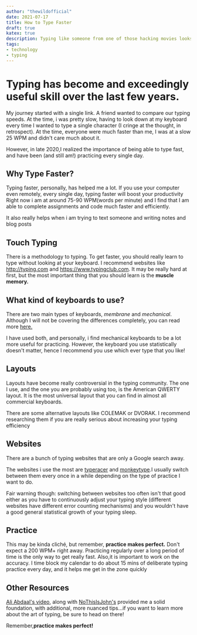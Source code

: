 ```yaml
---
author: "thewildofficial"
date: 2021-07-17
title: How to Type Faster
draft: true
katex: true
description: Typing like someone from one of those hacking movies looks really cool and impressive.In this blog post,i will teach you how to get from looking at your keyboard everytime you want to put a letter,to an absolute keyboardmonkey
tags:
- technology
- typing
---
```

# Typing has become and exceedingly useful skill over the last few years.
My journey started with a single link. A friend wanted to compare our typing speeds. At the time, i was pretty slow, having to look down at my keyboard every time I wanted to type a single character (I cringe at the thought, in retrospect).
At the time, everyone were much faster than me, I was at a slow 25 WPM and didn't care much about it.

However, in late 2020,I realized the importance of being able to type fast, and have been (and still am!) practicing every single day.

## Why Type Faster?
Typing faster, personally, has helped me a lot.
If you use your computer even remotely, every single day, typing faster will boost your productivity
Right now i am at around 75-90 WPM(words per minute) and I find that I am able to complete assignments and code much faster and efficiently.

It also really helps when i am trying to text someone and writing notes and blog posts

## Touch Typing
There is a methodology to typing. To get faster, you should really learn to type without looking at your keyboard.
I recommend websites like http://typing.com and https://www.typingclub.com.
It may be really hard at first, but the most important thing that you should learn is the **muscle memory.**

## What kind of keyboards to use?
There are two main types of keyboards, *membrane* and *mechanical*. Although I will not be covering the differences completely, you can read more [here.](https://www.geeksforgeeks.org/difference-between-membrane-keyboard-and-mechanical-keyboard/)

I have used both, and personally, i find mechanical keyboards to be a lot more useful for practicing.
However, the keyboard you use statistically doesn't matter, hence I recommend you use which ever type that you like!

## Layouts
Layouts have become really controversial in the typing community. The one I use, and the one you are probably using too, is the American QWERTY layout. It is the most universal layout that you can find in almost all commercial keyboards.

There are some alternative layouts like COLEMAK or DVORAK.
I recommend researching them if you are really serious about increasing your typing efficiency
## Websites
There are a bunch of typing websites that are only a Google search away.

The websites i use the most are [typeracer](https://play.typeracer.com) and [monkeytype](http://monkeytype.com).I usually switch between them every once in a while depending on the type of practice I want to do.

Fair warning though: switching between websites too often isn't that good either as you have to continuously adjust your typing style (different websites have different error counting mechanisms) and you wouldn't have a good general statistical growth of your typing sleep.
## Practice
This may be kinda cliché, but remember, **practice makes perfect.** Don't expect a 200 WPM+ right away. Practicing regularly over a long period of time is the only way to get really fast. Also,it is important to work on the accuracy.
I time block my calendar to do about 15 mins of deliberate typing practice every day, and it helps me get in the zone quickly
## Other Resources
[Ali Abdaal's video](https://www.youtube.com/watch?v=1ArVtCQqQRE), along with [NoThisIsJohn's](https://www.youtube.com/watch?v=oOdfefV2R1I) provided me a solid foundation, with additional, more nuanced tips…if you want to learn more about the art of typing, be sure to head on there!

Remember,**practice makes perfect!**